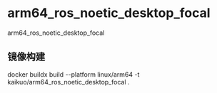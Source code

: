 # arm64_ros_noetic_desktop_focal
arm64_ros_noetic_desktop_focal

## 镜像构建
docker buildx build --platform linux/arm64 -t kaikuo/arm64_ros_noetic_desktop_focal .


